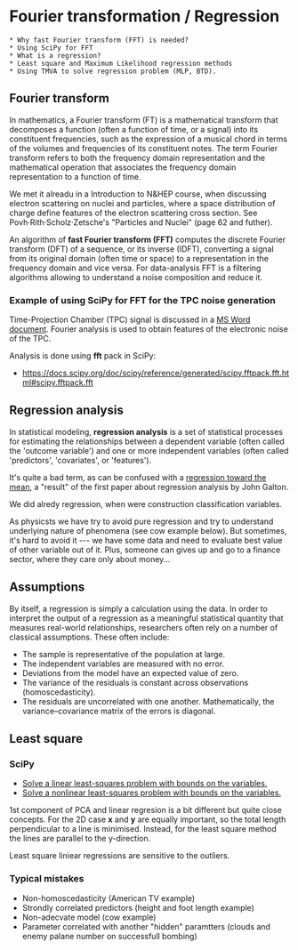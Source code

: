 # Fourier transformation / Regression
    * Why fast Fourier transform (FFT) is needed?
    * Using SciPy for FFT
    * What is a regression?
    * Least square and Maximum Likelihood regression methods
    * Using TMVA to solve regression problem (MLP, BTD).

## Fourier transform

In mathematics, a Fourier transform (FT) is a mathematical transform that decomposes a function 
(often a function of time, or a signal) into its constituent 
frequencies, such as the expression of a musical chord in terms of the volumes and frequencies of its constituent notes. 
The term Fourier transform refers to both the frequency domain representation and the mathematical operation 
that associates the frequency domain representation to a function of time. 

We met it alreadu in a Introduction to N&HEP course, when discussing electron scattering on nuclei 
and particles, where a space distribution of charge define features of the electron scattering cross 
section. See Povh·Rith·Scholz·Zetsche's "Particles and Nuclei" (page 62 and futher).

An algorithm of **fast Fourier transform (FFT)** computes the discrete Fourier transform (DFT) of a sequence, 
or its inverse (IDFT), converting a signal from its original domain (often time or space) to a representation 
in the frequency domain and vice versa. For data-analysis FFT is a filtering algorithms allowing 
to understand a noise composition and reduce it.

### Example of using SciPy for FFT for the TPC noise generation
Time-Projection Chamber (TPC) signal is discussed in a 
[MS Word document](https://github.com/aleksha/electronic-noise/blob/master/docs/MC4NOISE.docx). 
Fourier analysis is used to obtain features of the electronic noise of the TPC.

Analysis is done using **fft** pack in SciPy:
  * https://docs.scipy.org/doc/scipy/reference/generated/scipy.fftpack.fft.html#scipy.fftpack.fft

## Regression analysis

In statistical modeling, **regression analysis** is a set of statistical processes 
for estimating the relationships between a dependent variable (often called 
the 'outcome variable') and one or more independent variables (often called 
'predictors', 'covariates', or 'features'). 

It's quite a bad term, as can be confused with a 
[regression toward the mean](https://en.wikipedia.org/wiki/Regression_toward_the_mean),
a "result" of the first paper about regression analysis by John Galton.

We did alredy regression, when were construction classification variables.

As physicsts we have try to avoid pure regression and try to understand 
underlying nature of phenomena (see cow example below). But sometimes,
it's hard to avoid it --- we  have some data and need to evaluate best 
value of other variable out of it. Plus, someone can gives up and go
to a finance sector, where they care only about money...

## Assumptions
By itself, a regression is simply a calculation using the data. In order to interpret the output 
of a regression as a meaningful statistical quantity that measures real-world relationships, 
researchers often rely on a number of classical assumptions. These often include:

  * The sample is representative of the population at large.
  * The independent variables are measured with no error.
  * Deviations from the model have an expected value of zero. 
  * The variance of the residuals is constant across observations (homoscedasticity).
  * The residuals are uncorrelated with one another. Mathematically, the variance–covariance 
    matrix of the errors is diagonal.

## Least square

### SciPy
 * [Solve a linear least-squares problem with bounds on the variables.](https://docs.scipy.org/doc/scipy/reference/generated/scipy.optimize.lsq_linear.html)
 * [Solve a nonlinear least-squares problem with bounds on the variables.](https://docs.scipy.org/doc/scipy/reference/generated/scipy.optimize.least_squares.html)

1st component of PCA and linear regresion is a bit different but quite close concepts.
For the 2D case **x** and **y** are equally important, so the total length perpendicular
to a line is minimised. Instead, for the least square method the lines are parallel
to the y-direction.

Least square liniear regressions are sensitive to the outliers.

### Typical mistakes

  * Non-homoscedasticity (American TV example)
  * Strondly correlated predictors (height and foot length example)
  * Non-adecvate model (cow example)
  * Parameter correlated with another "hidden" paramtters 
     (clouds and enemy palane number on successfull bombing)

